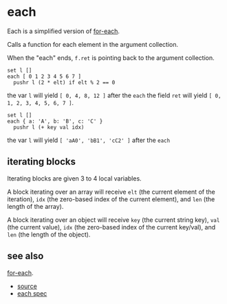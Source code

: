 
# each

Each is a simplified version of [for-each](for_each.md).

Calls a function for each element in the argument collection.

When the "each" ends, `f.ret` is pointing back to the argument
collection.

```
set l []
each [ 0 1 2 3 4 5 6 7 ]
  pushr l (2 * elt) if elt % 2 == 0
```
the var `l` will yield `[ 0, 4, 8, 12 ]` after the `each`
the field `ret` will yield `[ 0, 1, 2, 3, 4, 5, 6, 7 ]`.

```
set l []
each { a: 'A', b: 'B', c: 'C' }
  pushr l (+ key val idx)
```
the var `l` will yield `[ 'aA0', 'bB1', 'cC2' ]` after the `each`

## iterating blocks

Iterating blocks are given 3 to 4 local variables.

A block iterating over an array will receive `elt` (the current element
of the iteration), `idx` (the zero-based index of the current element),
and `len` (the length of the array).

A block iterating over an object will receive `key` (the current string
key), `val` (the current value), `idx` (the zero-based index of the
current key/val), and `len` (the length of the object).

## see also

[for-each](for_each.md).


* [source](https://github.com/floraison/flor/tree/master/lib/flor/pcore/each.rb)
* [each spec](https://github.com/floraison/flor/tree/master/spec/pcore/each_spec.rb)

